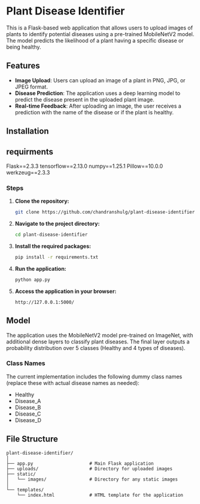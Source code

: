 # Plant Disease Identifier

This is a Flask-based web application that allows users to upload images of plants to identify potential diseases using a pre-trained MobileNetV2 model. The model predicts the likelihood of a plant having a specific disease or being healthy.

## Features

- **Image Upload**: Users can upload an image of a plant in PNG, JPG, or JPEG format.
- **Disease Prediction**: The application uses a deep learning model to predict the disease present in the uploaded plant image.
- **Real-time Feedback**: After uploading an image, the user receives a prediction with the name of the disease or if the plant is healthy.

## Installation

## requirments

   Flask==2.3.3
tensorflow==2.13.0
numpy==1.25.1
Pillow==10.0.0
werkzeug==2.3.3

### Steps

1. **Clone the repository:**
    ```bash
    git clone https://github.com/chandranshulg/plant-disease-identifier.git
    ```
   
2. **Navigate to the project directory:**
    ```bash
    cd plant-disease-identifier
    ```

3. **Install the required packages:**
    ```bash
    pip install -r requirements.txt
    ```

4. **Run the application:**
    ```bash
    python app.py
    ```

5. **Access the application in your browser:**
    ```
    http://127.0.0.1:5000/
    ```

## Model

The application uses the MobileNetV2 model pre-trained on ImageNet, with additional dense layers to classify plant diseases. The final layer outputs a probability distribution over 5 classes (Healthy and 4 types of diseases).

### Class Names

The current implementation includes the following dummy class names (replace these with actual disease names as needed):

- Healthy
- Disease_A
- Disease_B
- Disease_C
- Disease_D

## File Structure

```plaintext
plant-disease-identifier/
│
├── app.py                     # Main Flask application
├── uploads/                   # Directory for uploaded images
├── static/
│   └── images/                # Directory for any static images
│
└── templates/
    └── index.html             # HTML template for the application
